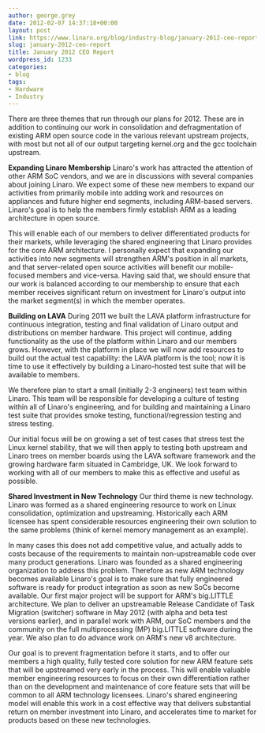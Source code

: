 ```yaml
---
author: george.grey
date: 2012-02-07 14:37:18+00:00
layout: post
link: https://www.linaro.org/blog/industry-blog/january-2012-ceo-report/
slug: january-2012-ceo-report
title: January 2012 CEO Report
wordpress_id: 1233
categories:
- blog
tags:
- Hardware
- Industry
---
```


There are three themes that run through our plans for 2012. These are in addition to continuing our work in consolidation and defragmentation of existing ARM open source code in the various relevant upstream projects, with most but not all of our output targeting kernel.org and the gcc toolchain upstream.

**Expanding Linaro Membership**
Linaro's work has attracted the attention of other ARM SoC vendors, and we are in discussions with several companies about joining Linaro. We expect some of these new members to expand our activities from primarily mobile into adding work and resources on appliances and future higher end segments, including ARM-based servers. Linaro's goal is to help the members firmly establish ARM as a leading architecture in open source.

This will enable each of our members to deliver differentiated products for their markets, while leveraging the shared engineering that Linaro provides for the core ARM architecture. I personally expect that expanding our activities into new segments will strengthen ARM's position in all markets, and that server-related open source activities will benefit our mobile-focused members and vice-versa. Having said that, we should ensure that our work is balanced according to our membership to ensure that each member receives significant return on investment for Linaro's output into the market segment(s) in which the member operates.

**Building on LAVA**
During 2011 we built the LAVA platform infrastructure for continuous integration, testing and final validation of Linaro output and distributions on member hardware. This project will continue, adding functionality as the use of the platform within Linaro and our members grows. However, with the platform in place we will now add resources to build out the actual test capability: the LAVA platform is the tool; now it is time to use it effectively by building a Linaro-hosted test suite that will be available to members.

We therefore plan to start a small (initially 2-3 engineers) test team within Linaro. This team will be responsible for developing a culture of testing within all of Linaro's engineering, and for building and maintaining a Linaro test suite that provides smoke testing, functional/regression testing and stress testing.

Our initial focus will be on growing a set of test cases that stress test the Linux kernel stability, that we will then apply to testing both upstream and Linaro trees on member boards using the LAVA software framework and the growing hardware farm situated in Cambridge, UK. We look forward to working with all of our members to make this as effective and useful as possible.

**Shared Investment in New Technology**
Our third theme is new technology. Linaro was formed as a shared engineering resource to work on Linux consolidation, optimization and upstreaming. Historically each ARM licensee has spent considerable resources engineering their own solution to the same problems (think of kernel memory management as an example).

In many cases this does not add competitive value, and actually adds to costs because of the requirements to maintain non-upstreamable code over many product generations. Linaro was founded as a shared engineering organization to address this problem. Therefore as new ARM technology becomes available Linaro's goal is to make sure that fully engineered software is ready for product integration as soon as new SoCs become available. Our first major project will be support for ARM's big.LITTLE architecture. We plan to deliver an upstreamable Release Candidate of Task Migration (switcher) software in May 2012 (with alpha and beta test versions earlier), and in parallel work with ARM, our SoC members and the community on the full multiprocessing (MP) big.LITTLE software during the year. We also plan to do advance work on ARM's new v8 architecture.

Our goal is to prevent fragmentation before it starts, and to offer our members a high quality, fully tested core solution for new ARM feature sets that will be upstreamed very early in the process. This will enable valuable member engineering resources to focus on their own differentiation rather than on the development and maintenance of core feature sets that will be common to all ARM technology licensees. Linaro's shared engineering model will enable this work in a cost effective way that delivers substantial return on member investment into Linaro, and accelerates time to market for products based on these new technologies.
